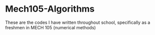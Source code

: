 # Mech105-Algorithms
These are the codes I have written throughout school, specifically as a freshmen in MECH 105 (numerical methods)
